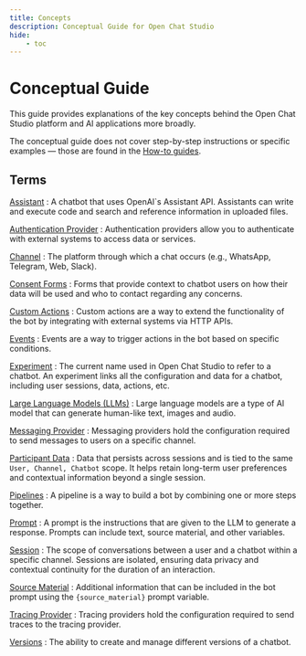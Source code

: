 ```yaml
---
title: Concepts
description: Conceptual Guide for Open Chat Studio
hide:
    - toc
---
```


# Conceptual Guide

This guide provides explanations of the key concepts behind the Open Chat Studio platform and AI applications more
broadly.

The conceptual guide does not cover step-by-step instructions or specific examples — those are found in
the [How-to guides](../how-to/index.md).

## Terms
[Assistant](assistants.md)
: A chatbot that uses OpenAI\`s Assistant API. Assistants can write and execute code and search and reference
  information in uploaded files.

[Authentication Provider](authentication-providers.md)
: Authentication providers allow you to authenticate with external systems to access data or services.

[Channel](channels.md)
: The platform through which a chat occurs (e.g., WhatsApp, Telegram, Web, Slack).

[Consent Forms](consent.md)
: Forms that provide context to chatbot users on how their data will be used and who to contact regarding any concerns.

[Custom Actions](custom_actions.md)
: Custom actions are a way to extend the functionality of the bot by integrating with external systems via HTTP APIs.

[Events](events.md)
: Events are a way to trigger actions in the bot based on specific conditions.

[Experiment](experiment/index.md)
: The current name used in Open Chat Studio to refer to a chatbot. An experiment links all the configuration and data for a chatbot, including user sessions, data, actions, etc.

[Large Language Models (LLMs)](llm.md)
: Large language models are a type of AI model that can generate human-like text, images and audio.

[Messaging Provider](messaging_providers.md)
: Messaging providers hold the configuration required to send messages to users on a specific channel.

[Participant Data](participant_data.md)
: Data that persists across sessions and is tied to the same `User, Channel, Chatbot` scope. It helps retain long-term user preferences and contextual information beyond a single session.

[Pipelines](pipelines/index.md)
: A pipeline is a way to build a bot by combining one or more steps together.

[Prompt](prompt_variables.md)
: A prompt is the instructions that are given to the LLM to generate a response. Prompts can include text, source material, and other variables.

[Session](sessions.md)
: The scope of conversations between a user and a chatbot within a specific channel. Sessions are isolated, ensuring data privacy and contextual continuity for the duration of an interaction.

[Source Material](source_material.md)
: Additional information that can be included in the bot prompt using the `{source_material}` prompt variable.

[Tracing Provider](tracing_providers.md)
: Tracing providers hold the configuration required to send traces to the tracing provider.

[Versions](versioning.md)
: The ability to create and manage different versions of a chatbot.
